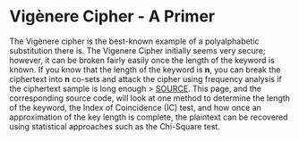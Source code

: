 # Vigènere Cipher - A Primer
 The Vigènere cipher is the best-known example of a polyalphabetic substitution there is. The Vigenere Cipher initially seems very secure; however, it can be broken fairly easily once the length of the keyword is known. If you know that the length of the keyword is **n**, you can break the ciphertext into **n** co-sets and attack the cipher using frequency analysis if the ciphertext sample is long enough > [SOURCE](https://www.cs.uri.edu/cryptography/classicalvigenerecrypt.htm). This page, and the corresponding source code, will look at one method to determine the length of the keyword, the Index of Coincidence (IC) test, and how once an approximation of the key length is complete, the plaintext can be recovered using statistical approaches such as the Chi-Square test.  
